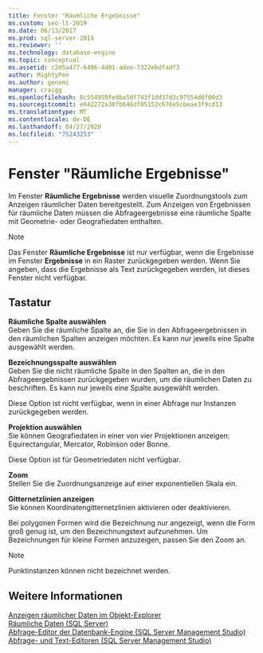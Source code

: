 ```yaml
---
title: Fenster "Räumliche Ergebnisse"
ms.custom: seo-lt-2019
ms.date: 06/13/2017
ms.prod: sql-server-2014
ms.reviewer: ''
ms.technology: database-engine
ms.topic: conceptual
ms.assetid: c2d5a477-6496-4d01-adee-7322ebdfadf3
author: MightyPen
ms.author: genemi
manager: craigg
ms.openlocfilehash: 8c554959fedba58f743f1dd37d3c97554d0f00d3
ms.sourcegitcommit: e042272a38fb646df05152c676e5cbeae3f9cd13
ms.translationtype: MT
ms.contentlocale: de-DE
ms.lasthandoff: 04/27/2020
ms.locfileid: "75243253"
---
```

# <a name="spatial-results-window"></a>Fenster "Räumliche Ergebnisse"
  Im Fenster **Räumliche Ergebnisse** werden visuelle Zuordnungstools zum Anzeigen räumlicher Daten bereitgestellt. Zum Anzeigen von Ergebnissen für räumliche Daten müssen die Abfrageergebnisse eine räumliche Spalte mit Geometrie- oder Geografiedaten enthalten.  
  
> [!NOTE]  
>  Das Fenster **Räumliche Ergebnisse** ist nur verfügbar, wenn die Ergebnisse im Fenster **Ergebnisse** in ein Raster zurückgegeben werden. Wenn Sie angeben, dass die Ergebnisse als Text zurückgegeben werden, ist dieses Fenster nicht verfügbar.  
  
## <a name="options"></a>Tastatur  
 **Räumliche Spalte auswählen**  
 Geben Sie die räumliche Spalte an, die Sie in den Abfrageergebnissen in den räumlichen Spalten anzeigen möchten. Es kann nur jeweils eine Spalte ausgewählt werden.  
  
 **Bezeichnungsspalte auswählen**  
 Geben Sie die nicht räumliche Spalte in den Spalten an, die in den Abfrageergebnissen zurückgegeben wurden, um die räumlichen Daten zu beschriften. Es kann nur jeweils eine Spalte ausgewählt werden.  
  
 Diese Option ist nicht verfügbar, wenn in einer Abfrage nur Instanzen zurückgegeben werden.  
  
 **Projektion auswählen**  
 Sie können Geografiedaten in einer von vier Projektionen anzeigen: Equirectangular, Mercator, Robinson oder Bonne.  
  
 Diese Option ist für Geometriedaten nicht verfügbar.  
  
 **Zoom**  
 Stellen Sie die Zuordnungsanzeige auf einer exponentiellen Skala ein.  
  
 **Gitternetzlinien anzeigen**  
 Sie können Koordinatengitternetzlinien aktivieren oder deaktivieren.  
  
 Bei polygonen Formen wird die Bezeichnung nur angezeigt, wenn die Form groß genug ist, um den Bezeichnungstext aufzunehmen. Um Bezeichnungen für kleine Formen anzuzeigen, passen Sie den Zoom an.  
  
> [!NOTE]  
>  Punktinstanzen können nicht bezeichnet werden.  
  
## <a name="see-also"></a>Weitere Informationen  
 [Anzeigen räumlicher Daten im Objekt-Explorer](view-spatial-data-in-object-explorer.md)   
 [Räumliche Daten &#40;SQL Server&#41;](../spatial/spatial-data-sql-server.md)   
 [Abfrage-Editor der Datenbank-Engine &#40;SQL Server Management Studio&#41;](database-engine-query-editor-sql-server-management-studio.md)   
 [Abfrage- und Text-Editoren &#40;SQL Server Management Studio&#41;](query-and-text-editors-sql-server-management-studio.md)  
  
  
